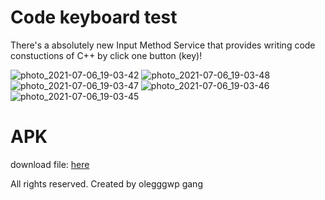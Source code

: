 # Code keyboard test
There's a absolutely new Input Method Service that provides writing code constuctions of C++ by click one button (key)!

![photo_2021-07-06_19-03-42](https://user-images.githubusercontent.com/71989490/124632669-3839d000-de8d-11eb-83a7-a08b62cd21af.jpg)
![photo_2021-07-06_19-03-48](https://user-images.githubusercontent.com/71989490/124632471-0b85b880-de8d-11eb-8182-54fac1a2bb71.jpg)
![photo_2021-07-06_19-03-47](https://user-images.githubusercontent.com/71989490/124632477-0c1e4f00-de8d-11eb-92d5-01ddcc3ee2cb.jpg)
![photo_2021-07-06_19-03-46](https://user-images.githubusercontent.com/71989490/124632485-0d4f7c00-de8d-11eb-9c4b-fe493847977a.jpg)
![photo_2021-07-06_19-03-45](https://user-images.githubusercontent.com/71989490/124632489-0de81280-de8d-11eb-99ac-71c7e96cd2e5.jpg)

# APK
download file:
[here](https://github.com/olegggwp/code_keyboard_test/raw/master/app-debug.apk)

All rights reserved.
Created by olegggwp gang

